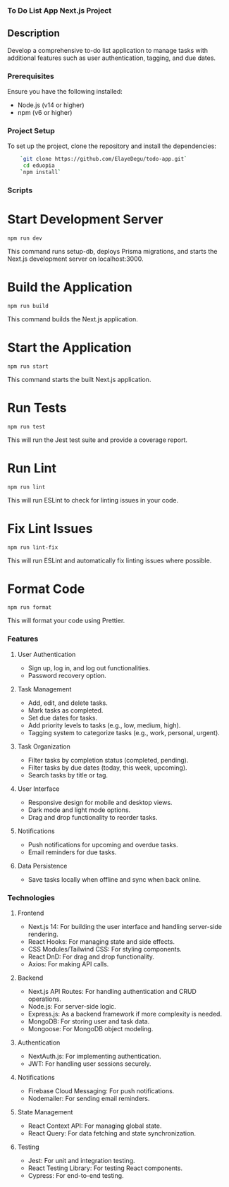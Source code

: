 ### To Do List App Next.js Project

## Description
Develop a comprehensive to-do list application to manage tasks with additional features such as user authentication, tagging, and due dates.


### Prerequisites

Ensure you have the following installed:

- Node.js (v14 or higher)
- npm (v6 or higher)

### Project Setup

To set up the project, clone the repository and install the dependencies:

```bash
    `git clone https://github.com/ElayeDegu/todo-app.git`
     cd eduopia
    `npm install`
```

### Scripts

# Start Development Server

`npm run dev`

This command runs setup-db, deploys Prisma migrations, and starts the Next.js development server on localhost:3000.

# Build the Application

`npm run build`

This command builds the Next.js application.

# Start the Application

`npm run start`

This command starts the built Next.js application.

# Run Tests

`npm run test`

This will run the Jest test suite and provide a coverage report.

# Run Lint

`npm run lint`

This will run ESLint to check for linting issues in your code.

# Fix Lint Issues

`npm run lint-fix`

This will run ESLint and automatically fix linting issues where possible.

# Format Code

`npm run format`

This will format your code using Prettier.


### Features

1. User Authentication

    - Sign up, log in, and log out functionalities.
    - Password recovery option.


2. Task Management

    - Add, edit, and delete tasks.
    - Mark tasks as completed.
    - Set due dates for tasks.
    - Add priority levels to tasks (e.g., low, medium, high).
    - Tagging system to categorize tasks (e.g., work, personal, urgent).


3. Task Organization

    - Filter tasks by completion status (completed, pending).
    - Filter tasks by due dates (today, this week, upcoming).
    - Search tasks by title or tag.


4. User Interface

    - Responsive design for mobile and desktop views.
    - Dark mode and light mode options.
    - Drag and drop functionality to reorder tasks.

5. Notifications

    - Push notifications for upcoming and overdue tasks.
    - Email reminders for due tasks.

6. Data Persistence

    - Save tasks locally when offline and sync when back online.


### Technologies

1. Frontend

    - Next.js 14: For building the user interface and handling server-side rendering.
    - React Hooks: For managing state and side effects.
    - CSS Modules/Tailwind CSS: For styling components.
    - React DnD: For drag and drop functionality.
    - Axios: For making API calls.

2. Backend

    - Next.js API Routes: For handling authentication and CRUD operations.
    - Node.js: For server-side logic.
    - Express.js: As a backend framework if more complexity is needed.
    - MongoDB: For storing user and task data.
    - Mongoose: For MongoDB object modeling.

3. Authentication

    - NextAuth.js: For implementing authentication.
    - JWT: For handling user sessions securely.

4. Notifications

    - Firebase Cloud Messaging: For push notifications.
    - Nodemailer: For sending email reminders.

5. State Management

    - React Context API: For managing global state.
    - React Query: For data fetching and state synchronization.

7. Testing

    - Jest: For unit and integration testing.
    - React Testing Library: For testing React components.
    - Cypress: For end-to-end testing.
